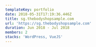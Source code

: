 ```yaml
---
templateKey: portfolio
date: 2018-05-31T17:19:36.446Z
title: sg.thebodyshopsample.com
url: 'https://sg.thebodyshopsample.com'
duration: Jun 2018 - Jul 2018
members: 2
stacks: 'WordPress, VueJS'
---
```

